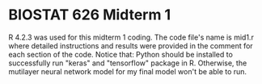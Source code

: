 # BIOSTAT 626 Midterm 1
R 4.2.3 was used for this midterm 1 coding. The code file's name is mid1.r where detailed instructions and results were provided in the comment for each section of the code.
Notice that:
Python should be installed to successfully run "keras" and "tensorflow" package in R. Otherwise, the mutilayer neural network model for my final model won't be able to run.

